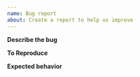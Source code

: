 ```yaml
---
name: Bug report
about: Create a report to help us improve
---
```

**Describe the bug**

**To Reproduce**

**Expected behavior**
